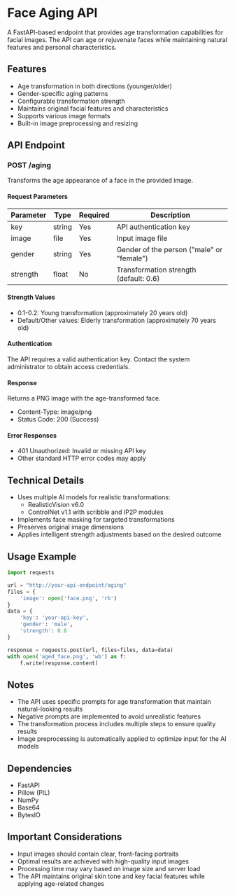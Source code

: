 # Face Aging API

A FastAPI-based endpoint that provides age transformation capabilities for facial images. The API can age or rejuvenate faces while maintaining natural features and personal characteristics.

## Features

- Age transformation in both directions (younger/older)
- Gender-specific aging patterns
- Configurable transformation strength
- Maintains original facial features and characteristics
- Supports various image formats
- Built-in image preprocessing and resizing

## API Endpoint

### POST /aging

Transforms the age appearance of a face in the provided image.

#### Request Parameters

| Parameter | Type   | Required | Description |
|-----------|--------|----------|-------------|
| key       | string | Yes      | API authentication key |
| image     | file   | Yes      | Input image file |
| gender    | string | Yes      | Gender of the person ("male" or "female") |
| strength  | float  | No       | Transformation strength (default: 0.6) |

#### Strength Values
- 0.1-0.2: Young transformation (approximately 20 years old)
- Default/Other values: Elderly transformation (approximately 70 years old)

#### Authentication

The API requires a valid authentication key. Contact the system administrator to obtain access credentials.

#### Response

Returns a PNG image with the age-transformed face.

- Content-Type: image/png
- Status Code: 200 (Success)

#### Error Responses

- 401 Unauthorized: Invalid or missing API key
- Other standard HTTP error codes may apply

## Technical Details

- Uses multiple AI models for realistic transformations:
  - RealisticVision v6.0
  - ControlNet v1.1 with scribble and IP2P modules
- Implements face masking for targeted transformations
- Preserves original image dimensions
- Applies intelligent strength adjustments based on the desired outcome

## Usage Example

```python
import requests

url = "http://your-api-endpoint/aging"
files = {
    'image': open('face.png', 'rb')
}
data = {
    'key': 'your-api-key',
    'gender': 'male',
    'strength': 0.6
}

response = requests.post(url, files=files, data=data)
with open('aged_face.png', 'wb') as f:
    f.write(response.content)
```

## Notes

- The API uses specific prompts for age transformation that maintain natural-looking results
- Negative prompts are implemented to avoid unrealistic features
- The transformation process includes multiple steps to ensure quality results
- Image preprocessing is automatically applied to optimize input for the AI models

## Dependencies

- FastAPI
- Pillow (PIL)
- NumPy
- Base64
- BytesIO

## Important Considerations

- Input images should contain clear, front-facing portraits
- Optimal results are achieved with high-quality input images
- Processing time may vary based on image size and server load
- The API maintains original skin tone and key facial features while applying age-related changes

